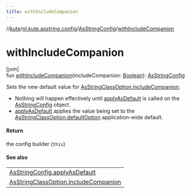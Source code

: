 ```yaml
---
title: withIncludeCompanion
---
```

//[kute](../../../index.html)/[nl.kute.asstring.config](../index.html)/[AsStringConfig](index.html)/[withIncludeCompanion](with-include-companion.html)



# withIncludeCompanion



[jvm]\
fun [withIncludeCompanion](with-include-companion.html)(includeCompanion: [Boolean](https://kotlinlang.org/api/latest/jvm/stdlib/kotlin/-boolean/index.html)): [AsStringConfig](index.html)



Sets the new default value for [AsStringClassOption.includeCompanion](../../nl.kute.asstring.annotation.option/-as-string-class-option/include-companion.html).



- 
   Nothing will happen effectively until [applyAsDefault](apply-as-default.html) is called on the [AsStringConfig](index.html) object.
- 
   [applyAsDefault](apply-as-default.html) applies the value being set to the [AsStringClassOption.defaultOption](../../nl.kute.asstring.annotation.option/-as-string-class-option/-default-option/default-option.html) application-wide default.




#### Return



the config builder (`this`)



#### See also


| |
|---|
| [AsStringConfig.applyAsDefault](apply-as-default.html) |
| [AsStringClassOption.includeCompanion](../../nl.kute.asstring.annotation.option/-as-string-class-option/include-companion.html) |



